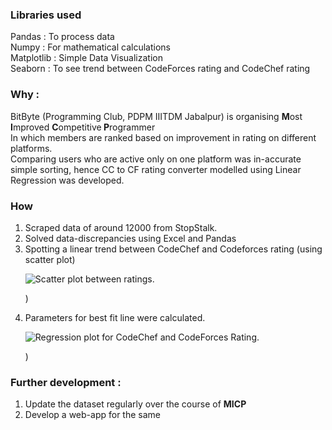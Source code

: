 ### Libraries used
Pandas : To process data <br>
Numpy : For mathematical calculations<br>
Matplotlib : Simple Data Visualization <br>
Seaborn : To see trend between CodeForces rating and CodeChef rating

### Why :
BitByte (Programming Club, PDPM IIITDM Jabalpur) is organising <b>M</b>ost <b>I</b>mproved <b>C</b>ompetitive<b> P</b>rogrammer <br>In which members are ranked based on improvement in rating on different platforms. <br>
Comparing users who are active only on one platform was in-accurate simple sorting, hence CC to CF rating converter modelled using Linear Regression was developed. <p>

### How
<ol>
<li> Scraped data of around 12000 from StopStalk.
<li> Solved data-discrepancies using Excel and Pandas
<li> Spotting a linear trend between CodeChef and Codeforces rating (using scatter plot)

![Scatter plot between ratings.](https://user-images.githubusercontent.com/87320561/209918341-bf33d5ec-9a33-4595-b224-2731b3bd425d.png)

)
<li> Parameters for best fit line were calculated.

![Regression plot for CodeChef and CodeForces Rating.](https://user-images.githubusercontent.com/87320561/209918288-38a02e41-376e-4f11-8913-2caa7d1cad9d.png)

)
</ol>


### Further development :
<ol>
<li> Update the dataset regularly over the course of <b>MICP</b>
<li> Develop a web-app for the same
</ol>
